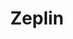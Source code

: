 ---
title: Zeplin
intro: The industry standard tool for creating wireframes and interactive prototypes.
linkurl: http://www.axure.com
tags:
- Wireframes
- Diagrams
- Prototypes
logo: "/assets/axure.png"
---